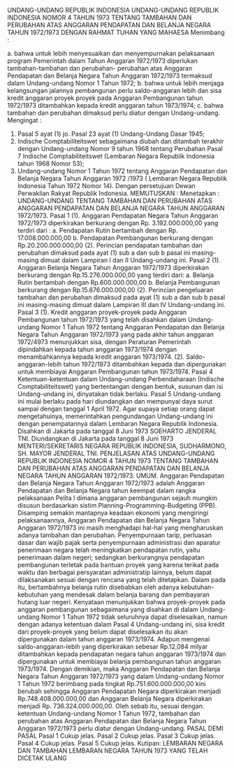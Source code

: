  UNDANG-UNDANG REPUBLIK INDONESIA UNDANG-UNDANG REPUBLIK INDONESIA NOMOR 4 TAHUN 1973 TENTANG TAMBAHAN DAN PERUBAHAN ATAS ANGGARAN PENDAPATAN DAN BELANJA NEGARA TAHUN 1972/1973
DENGAN RAHMAT TUHAN YANG MAHAESA
Menimbang :

a. bahwa untuk lebih menyesuaikan dan menyempurnakan pelaksanaan program Pemerintah dalam Tahun Anggaran 1972/1973 diperlukan tambahan-tambahan dan perubahan- perubahan atas Anggaran Pendapatan dan Belanja Negara Tahun Anggaran 1972/1973 termaksud dalam Undang-undang Nomor 1 Tahun 1972;
b. bahwa untuk lebih menjaga kelangsungan jalannya pembangunan perlu saldo-anggaran lebih dan sisa kredit anggaran proyek proyek pada Anggaran Pembangunan tahun 1972/1973 ditambahkan kepada kredit anggaran tahun 1973/1974;
c. bahwa tambahan dan perubahan dimaksud perlu diatur dengan Undang-undang.
Mengingat :

1. Pasal 5 ayat (1) jo. Pasal 23 ayat (1) Undang-Undang Dasar 1945;
2. Indische Comptabiliteitswet sebagaimana diubah dan ditambah terakhir dengan Undang-undang Nomor 9 tahun 1968 tentang Perubahan Pasal 7 Indische Comptabiliteitswet (Lembaran Negara Republik Indonesia tahun 1968 Nomor 53);
3. Undang-undang Nomor 1 Tahun 1972 tentang Anggaran Pendapatan dan Belanja Negara Tahun Anggaran 1972 /1973 ( Lembaran Negara Republik Indonesia Tahun 1972 Nomor 14). Dengan persetujuan Dewan Perwakilan Rakyat Republik Indonesia.
MEMUTUSKAN :
 Menetapkan : UNDANG-UNDANG TENTANG TAMBAHAN DAN PERUBAHAN ATAS ANGGARAN PENDAPATAN DAN BELANJA NEGARA TAHUN ANGGARAN 1972/1973.
Pasal 1
(1). Anggaran Pendapatan Negara Tahun Anggaran 1972/1973 diperkirakan berkurang dengan Rp. 3.192.000.000,00 yang terdiri dari :
a. Pendapatan Rutin bertambah dengan Rp.
17.008.000.000,00 b. Pendapatan Pembangunan berkurang dengan Rp.20.200.000.000,00 (2). Perincian pendapatan tambahan dan perubahan dimaksud pada ayat (1) sub a dan sub b pasal ini masing-masing dimuat dalam Lampiran I dan II Undang-undang ini.
Pasal 2
(1). Anggaran Belanja Negara Tahun Anggaran 1972/1973 diperkirakan berkurang dengan Rp.15.276.000.000,00 yang terdiri dari:
a. Belanja Rutin bertambah dengan Rp.600.000.000,00 b. Belanja Pembangunan berkurang dengan Rp.15.876.000.000,00 (2). Perincian pengeluaran tambahan dan perubahan dimaksud pada ayat (1) sub a dan sub b pasal ini masing-masing dimuat dalam Lampiran III dan IV Undang-undang ini.
Pasal 3
(1). Kredit anggaran proyek-proyek pada Anggaran Pembangunan tahun 1972/1973 yang telah disahkan dalam Undang-undang Nomor 1 Tahun 1972 tentang Anggaran Pendapatan dan Belanja Negara Tahun Anggaran 1972/1973 yang pada akhir tahun anggaran 1972/4973 menunjukkan sisa, dengan Peraturan Pemerintah dipindahkan kepada tahun anggaran 1973/1974 dengan menambahkannya kepada kredit anggaran 1973/1974.
(2). Saldo-anggaran-lebih tahun 1972/1973 ditambahkan kepada dan dipergunakan untuk membiayai Anggaran Pembangunan tahun 1973/1974.
Pasal 4
Ketentuan-ketentuan dalam Undang-undang Perbendaharaan (Indische Comptabiliteitswet) yang bertentangan dengan bentuk, susunan dan isi Undang-undang ini, dinyatakan tidak berlaku.
Pasal 5
Undang-undang ini mulai berlaku pada hari diundangkan dan mempunyai daya surut sampai dengan tanggal 1 April 1972. Agar supaya setiap orang dapat mengetahuinya, memerintahkan pengundangan Undang-undang ini dengan penempatannya dalam Lembaran Negara Republik Indonesia. Disahkan di Jakarta pada tanggal 8 Juni 1973 SOEHARTO JENDERAL TNI. Diundangkan di Jakarta pada tanggal 8 Juni 1973 MENTERI/SEKRETARIS NEGARA REPUBLIK INDONESIA, SUDHARMONO, SH. MAYOR JENDERAL TNI. PENJELASAN ATAS UNDANG-UNDANG REPUBLIK INDONESIA NOMOR 4 TAHUN 1973 TENTANG TAMBAHAN DAN PERUBAHAN ATAS ANGGARAN PENDAPATAN DAN BELANJA NEGARA TAHUN ANGGARAN 1972/1973. UMUM. Anggaran Pendapatan dan Belanja Negara Tahun Anggaran 1972/1973 adalah Anggaran Pendapatan dan Belanja Negara tahun keempat dalam rangka pelaksanaan Pelita I dimana anggaran pembangunan sejauh mungkin disusun berdasarkan sistim Planning-Programming-Budgeting (PPB). Disamping semakin mantapnya keadaan ekonomi yang mengiringi pelaksanaannya, Anggaran Pendapatan dan Belanja Negara Tahun Anggaran 1972/1973 ini masih menghadapi hal-hal yang mengharuskan adanya tambahan dan perubahan. Penyempurnaan tarip, perluasan dasar dan wajib pajak serta penyempurnaan administrasi dan aparatur penerimaan negara telah meningkatkan pendapatan rutin, yaitu penerimaan dalam negeri; sedangkan berkurangnya pendapatan pembangunan terletak pada bantuan proyek yang karena terikat pada waktu dan berbagai persyaratan administratip lainnya, belum dapat dilaksanakan sesuai dengan rencana yang telah ditetapkan. Dalam pada itu, bertambahnya belanja rutin disebabkan oleh adanya kebutuhan- kebutuhan yang mendesak dalam belanja barang dan pembayaran hutang luar negeri. Kenyataan menunjukkan bahwa proyek-proyek pada anggaran pembangunan sebagaimana yang disahkan di dalam Undang-undang Nomor 1 Tahun 1972 tidak seluruhnya dapat diselesaikan, namun dengan adanya ketentuan dalam Pasal 4 Undang-undang ini, sisa kredit dari proyek-proyek yang belum dapat diselesaikan itu akan dipergunakan dalam tahun anggaran 1973/1974. Adapun mengenai saldo-anggaran-lebih yang diperkirakan sebesar Rp.12,084 milyar ditambahkan kepada pendapatan negara tahun anggaran 1973/1974 dan dipergunakan untuk membiayai belanja pembangunan tahun anggaran 1973/1974. Dengan demikian, maka Anggaran Pendapatan dan Belanja Negara Tahun Anggaran 1972/1973 yang dalam Undang-undang Nomor 1 Tahun 1972 berimbang pada tingkat Rp.751.600.000.000,00 kini berubah sehingga Anggaran Pendapatan Negara diperkirakan menjadi Rp.748.408.000.000,00 dan Anggaran Belanja Negara diperkirakan menjadi Rp. 736.324.000.000,00. Oleh sebab itu, sesuai dengan. ketentuan Undang-undang Nomor 1 Tahun 1972, tambahan dan perubahan atas Anggaran Pendapatan dan Belanja Negara Tahun Anggaran 1972/1973 perlu diatur dengan Undang-undang. PASAL DEMI PASAL Pasal 1 Cukup jelas. Pasal 2 Cukup jelas. Pasal 3 Cukup jelas. Pasal 4 Cukup jelas. Pasal 5 Cukup jelas. Kutipan: LEMBARAN NEGARA DAN TAMBAHAN LEMBARAN NEGARA TAHUN 1973 YANG TELAH DICETAK ULANG